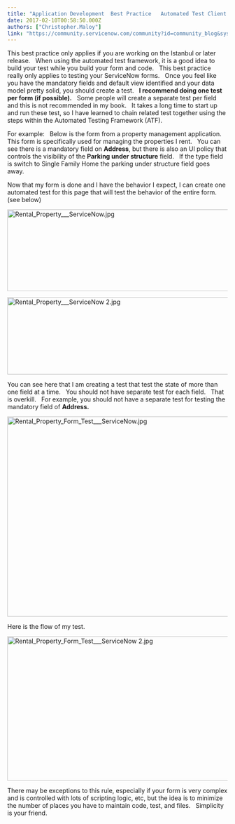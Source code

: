 ```yaml
---
title: "Application Development  Best Practice   Automated Test Client Page Entirely"
date: 2017-02-10T00:58:50.000Z
authors: ["Christopher.Maloy"]
link: "https://community.servicenow.com/community?id=community_blog&sys_id=0c2de2e5dbd0dbc01dcaf3231f961931"
---
```

<p>This best practice only applies if you are working on the Istanbul or later release.   When using the automated test framework, it is a good idea to build your test while you build your form and code.   This best practice really only applies to testing your ServiceNow forms.   Once you feel like you have the mandatory fields and default view identified and your data model pretty solid, you should create a test.   <strong>I recommend doing one test per form (if possible).</strong>   Some people will create a separate test per field and this is not recommended in my book.   It takes a long time to start up and run these test, so I have learned to chain related test together using the steps within the Automated Testing Framework (ATF).</p><p>For example:   Below is the form from a property management application.   This form is specifically used for managing the properties I rent.   You can see there is a mandatory field on <strong>Address</strong>, but there is also an UI policy that controls the visibility of the <strong>Parking under structure</strong> field.   If the type field is switch to Single Family Home the parking under structure field goes away.</p><p>Now that my form is done and I have the behavior I expect, I can create one automated test for this page that will test the behavior of the entire form. (see below)</p><p></p><p><img   alt="Rental_Property___ServiceNow.jpg" class="image-1 jive-image" src="dc708946db9c9304b322f4621f96190e.iix" style="width: 620px; height: 186px;"/></p><p><img   alt="Rental_Property___ServiceNow 2.jpg" class="image-2 jive-image" src="9cfd188edb585344e9737a9e0f9619d8.iix" style="width: 620px; height: 176px;"/></p><p></p><p>You can see here that I am creating a test that test the state of more than one field at a time.   You should not have separate test for each field.   That is overkill.   For example, you should not have a separate test for testing the mandatory field of <strong>Address.   </strong></p><p></p><p><img   alt="Rental_Property_Form_Test___ServiceNow.jpg" class="image-3 jive-image" src="dcea7b35db90db048c8ef4621f96196e.iix" style="width: 620px; height: 456px;"/></p><p></p><p>Here is the flow of my test.</p><p></p><p><img   alt="Rental_Property_Form_Test___ServiceNow 2.jpg" class="image-4 jive-image" src="dc0e99c2db54d7041dcaf3231f96194c.iix" style="width: 620px; height: 329px;"/></p><p></p><p></p><p>There may be exceptions to this rule, especially if your form is very complex and is controlled with lots of scripting logic, etc, but the idea is to minimize the number of places you have to maintain code, test, and files.   Simplicity is your friend.</p>